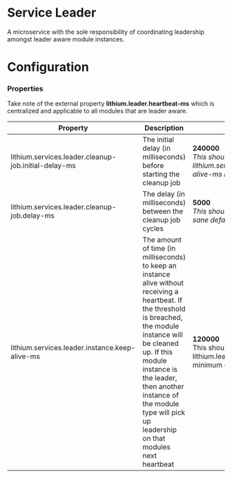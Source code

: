 # Service Leader
A microservice with the sole responsibility of coordinating leadership amongst leader aware module instances.

# Configuration

### Properties

Take note of the external property <b>lithium.leader.heartbeat-ms</b> which is centralized and applicable to all modules that are leader aware.

Property | Description | Example | 
| -------- | -------- | -------- |
| lithium.services.leader.cleanup-job.initial-delay-ms | The initial delay (in milliseconds) before starting the cleanup job | <b>240000</b> <br> <i>This should be larger than lithium.services.leader.instance.keep-alive-ms by a minimum of * 2<i> |
| lithium.services.leader.cleanup-job.delay-ms | The delay (in milliseconds) between the cleanup job cycles | <b>5000</b> <br> <i>This should be as small as possible, a sane default is 5 seconds |
| lithium.services.leader.instance.keep-alive-ms | The amount of time (in milliseconds) to keep an instance alive without receiving a heartbeat. If the threshold is breached, the module instance will be cleaned up. If this module instance is the leader, then another instance of the module type will pick up leadership on that modules next heartbeat | <b>120000</b> <br> This should be larger than lithium.leader.heartbeat-ms by a minimum of * 2 |